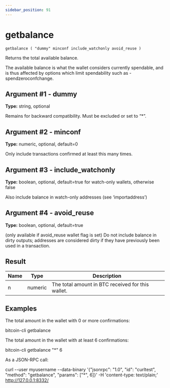 ```yaml
---
sidebar_position: 91
---
```

# getbalance

`getbalance ( "dummy" minconf include_watchonly avoid_reuse )`

Returns the total available balance.

The available balance is what the wallet considers currently spendable, and is thus affected by options which limit spendability such as -spendzeroconfchange.

## Argument #1 - dummy

**Type:** string, optional

Remains for backward compatibility. Must be excluded or set to “\*”.

## Argument #2 - minconf

**Type:** numeric, optional, default=0

Only include transactions confirmed at least this many times.

## Argument #3 - include\_watchonly

**Type:** boolean, optional, default=true for watch-only wallets, otherwise false

Also include balance in watch-only addresses (see ‘importaddress’)

## Argument #4 - avoid\_reuse

**Type:** boolean, optional, default=true

(only available if avoid\_reuse wallet flag is set) Do not include balance in dirty outputs; addresses are considered dirty if they have previously been used in a transaction.

## Result

| Name | Type    | Description                                       |
| ---- | ------- | ------------------------------------------------- |
| n    | numeric | The total amount in BTC received for this wallet. |

## Examples

The total amount in the wallet with 0 or more confirmations:

bitcoin-cli getbalance

The total amount in the wallet with at least 6 confirmations:

bitcoin-cli getbalance "*" 6

As a JSON-RPC call:

curl --user myusername --data-binary '{"jsonrpc": "1.0", "id": "curltest", "method": "getbalance", "params": ["*", 6]}' -H 'content-type: text/plain;' http://127.0.0.1:8332/